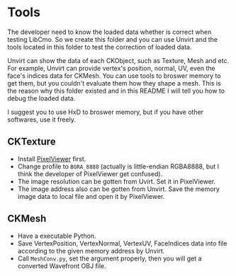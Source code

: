 # Tools

The developer need to know the loaded data whether is correct when testing LibCmo. So we create this folder and you can use Unvirt and the tools located in this folder to test the correction of loaded data.

Unvirt can show the data of each CKObject, such as Texture, Mesh and etc. For example, Unvirt can provide vertex's position, normal, UV, even the face's indices data for CKMesh. You can use tools to broswer memory to get them, but you couldn't evaluate them how they shape a mesh. This is the reason why this folder existed and in this README I will tell you how to debug the loaded data.

I suggest you to use HxD to broswer memory, but if you have other softwares, use it freely.

## CKTexture

* Install [PixelViewer](https://github.com/carina-studio/PixelViewer) first.
* Change profile to `BGRA_8888` (actually is little-endian RGBA8888, but I think the developer of PixelViewer get confused).
* The image resolution can be gotten from Uvirt. Set it in PixelViewer.
* The image address also can be gotten from Unvirt. Save the memory image data to local file and open it by PixelViewer.

## CKMesh

* Have a executable Python.
* Save VertexPosition, VertexNormal, VertexUV, FaceIndices data into file according to the given memory address by Unvirt.
* Call `MeshConv.py`, set the argument properly, then you will get a converted Wavefront OBJ file.
